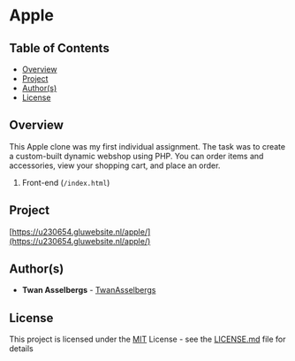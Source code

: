 # Apple


## Table of Contents

  - [Overview](#overview)
  - [Project](#project)
  - [Author(s)](#authors)
  - [License](#license)


## Overview

This Apple clone was my first individual assignment. The task was to create a custom-built dynamic webshop using PHP. You can order items and accessories, view your shopping cart, and place an order.

1. Front-end (`/index.html`)


## Project

[https://u230654.gluwebsite.nl/apple/](https://u230654.gluwebsite.nl/apple/)


## Author(s)

- **Twan Asselbergs** - [TwanAsselbergs](https://github.com/TwanAsselbergs)


## License

This project is licensed under the [MIT](LICENSE.md)
License - see the [LICENSE.md](LICENSE.md) file for
details
